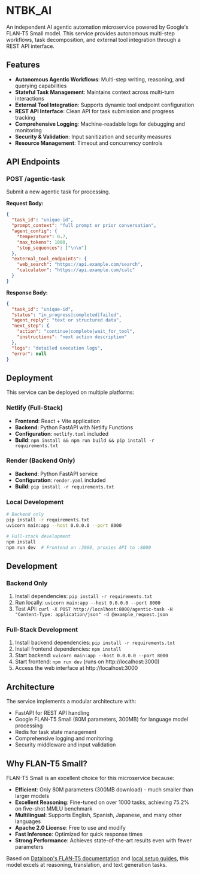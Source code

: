 # NTBK_AI

An independent AI agentic automation microservice powered by Google's FLAN-T5 Small model. This service provides autonomous multi-step workflows, task decomposition, and external tool integration through a REST API interface.

## Features

- **Autonomous Agentic Workflows**: Multi-step writing, reasoning, and querying capabilities
- **Stateful Task Management**: Maintains context across multi-turn interactions
- **External Tool Integration**: Supports dynamic tool endpoint configuration
- **REST API Interface**: Clean API for task submission and progress tracking
- **Comprehensive Logging**: Machine-readable logs for debugging and monitoring
- **Security & Validation**: Input sanitization and security measures
- **Resource Management**: Timeout and concurrency controls

## API Endpoints

### POST /agentic-task

Submit a new agentic task for processing.

**Request Body:**
```json
{
  "task_id": "unique-id",
  "prompt_context": "full prompt or prior conversation",
  "agent_config": {
    "temperature": 0.7,
    "max_tokens": 1000,
    "stop_sequences": ["\n\n"]
  },
  "external_tool_endpoints": {
    "web_search": "https://api.example.com/search",
    "calculator": "https://api.example.com/calc"
  }
}
```

**Response Body:**
```json
{
  "task_id": "unique-id",
  "status": "in_progress|completed|failed",
  "agent_reply": "text or structured data",
  "next_step": {
    "action": "continue|complete|wait_for_tool",
    "instructions": "next action description"
  },
  "logs": "detailed execution logs",
  "error": null
}
```

## Deployment

This service can be deployed on multiple platforms:

### Netlify (Full-Stack)
- **Frontend**: React + Vite application
- **Backend**: Python FastAPI with Netlify Functions
- **Configuration**: `netlify.toml` included
- **Build**: `npm install && npm run build && pip install -r requirements.txt`

### Render (Backend Only)
- **Backend**: Python FastAPI service
- **Configuration**: `render.yaml` included
- **Build**: `pip install -r requirements.txt`

### Local Development
```bash
# Backend only
pip install -r requirements.txt
uvicorn main:app --host 0.0.0.0 --port 8000

# Full-stack development
npm install
npm run dev  # Frontend on :3000, proxies API to :8000
```

## Development

### Backend Only
1. Install dependencies: `pip install -r requirements.txt`
2. Run locally: `uvicorn main:app --host 0.0.0.0 --port 8000`
3. Test API: `curl -X POST http://localhost:8000/agentic-task -H "Content-Type: application/json" -d @example_request.json`

### Full-Stack Development
1. Install backend dependencies: `pip install -r requirements.txt`
2. Install frontend dependencies: `npm install`
3. Start backend: `uvicorn main:app --host 0.0.0.0 --port 8000`
4. Start frontend: `npm run dev` (runs on http://localhost:3000)
5. Access the web interface at http://localhost:3000

## Architecture

The service implements a modular architecture with:
- FastAPI for REST API handling
- Google FLAN-T5 Small (80M parameters, 300MB) for language model processing
- Redis for task state management
- Comprehensive logging and monitoring
- Security middleware and input validation

## Why FLAN-T5 Small?

FLAN-T5 Small is an excellent choice for this microservice because:

- **Efficient**: Only 80M parameters (300MB download) - much smaller than larger models
- **Excellent Reasoning**: Fine-tuned on over 1000 tasks, achieving 75.2% on five-shot MMLU benchmark
- **Multilingual**: Supports English, Spanish, Japanese, and many other languages
- **Apache 2.0 License**: Free to use and modify
- **Fast Inference**: Optimized for quick response times
- **Strong Performance**: Achieves state-of-the-art results even with fewer parameters

Based on [Dataloop's FLAN-T5 documentation](https://dataloop.ai/library/model/google_flan-t5-small/) and [local setup guides](https://heidloff.net/article/running-llm-flan-t5-locally/), this model excels at reasoning, translation, and text generation tasks.
